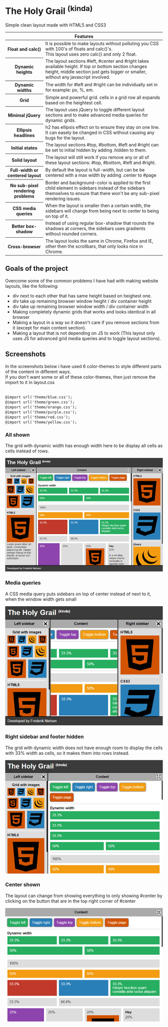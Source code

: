 <h1>The Holy Grail <sup>(kinda)</sup></h1>

<p>Simple clean layout made with HTML5 and CSS3</p>

<table>
<thead>
<tr>
<th colspan="2">
Features
</th>
</tr>
</thead>
<tbody>
<tr>
                                                <th>Float and calc()</th>
                                                <td>
                                                    It is possible to make layouts without polluting you CSS with 100's of floats and calc()'s.<br />
                                                    This layout uses zero calc() and only 2 float.
                                                </td>
                                            </tr>
                                            <tr>
                                                <th>Dynamic heights</th>
                                                <td>The layout sections #left, #center and #right takes available height. If top or bottom section changes height, middle section just gets bigger or smaller, without any javascript involved.</td>
                                            </tr>
                                            <tr>
                                                <th>Dynamic widths</th>
                                                <td>The width for #left and #right can be individually set in for example: px, %, em.</td>
                                            </tr>
                                            <tr>
                                                <th>Grid</th>
                                                <td>Simple and powerful grid. cells in a grid row all expands based on the heightest cell.</td>
                                            </tr>
                                            <tr>
                                                <th>Minimal jQuery</th>
                                                <td>
                                                    The layout uses jQuery to toggle different layout sections and to make advanced media queries for dynamic grids.
                                                </td>
                                            </tr>
                                            <tr>
                                                <th>Ellipsis headlines</th>
                                                <td>h2 has ellipsis effect on to ensure they stay on one line. It can easely be changed in CSS without causing any bugs for the layout.</td>
                                            </tr>
                                            <tr>
                                                <th>Initial states</th>
                                                <td>The layout sections #top, #bottom, #left and #right can be set to initial hidden by adding .hidden to them.</td>
                                            </tr>
                                            <tr>
                                                <th>Solid layout</th>
                                                <td>The layout will still work if you remove any or all of these layout sections: #top, #bottom, #left and #right.</td>
                                            </tr>
                                            <tr>
                                                <th>Full-width or centered layout</th>
                                                <td>By default the layout is full-width, but can be be centered with a max width by adding .center to #page</td>
                                            </tr>
                                            <tr>
                                                <th>No sub-pixel rendering problems</th>
                                                <td>Border and background-color is applied to the first child element in sidebars instead of the sidebars themselves to ensure that there won't be any sub-pixel rendering issues.</td>
                                            </tr>
                                            <tr>
                                                <th>CSS media queries</th>
                                                <td>When the layout is smaller then a certain width, the sidebars will change from being next to center to being on top of it.</td>
                                            </tr>
                                            <tr>
                                                <th>Better box-shadow</th>
                                                <td>Instead of using regular box-shadow that rounds the shadows at corners, the sidebars uses gradients without rounded corners.</td>
                                            </tr>
                                            <tr>
                                                <th>Cross-browser</th>
                                                <td>The layout looks the same in Chrome, Firefox and IE, other then the scrollbars, that only looks nice in Chrome.</td>
                                            </tr>
</tbody>
</table>

<h2>Goals of the project</h2>
<p>Overcome some of the common problems I have had with making website layouts, like the following:</p>
<ul>
<li>div next to each other that has same height based on heighest one.</li>
<li>div take up remaining browser window height / div container height</li>
<li>div take up remaining browser window width / div container width</li>
<li>Making completely dynamic grids that works and looks identical in all browser</li>
<li>Making a layout in a way so it doesn't care if you remove sections from it (except for main content section).</li>
<li>Making a layout that is not depending on JS to work (This layout only uses JS for advanced grid media queries and to toggle layout sections).</li>
</ul>

<h2>Screenshots</h2>
<p>In the screenshots below i have used 6 color-themes to style different parts of the content in different ways.<br />
If you don't want some or all of these color-themes, then just remove the import to it in layout.css</p>
<pre><code>
@import url('theme/blue.css');
@import url('theme/green.css');
@import url('theme/orange.css');
@import url('theme/purple.css');
@import url('theme/red.css');
@import url('theme/yellow.css');
</code></pre>
<h3>All shown</h3>
<p>The grid with dynamic width has enough width here to be display all cells as cells instead of rows.</p>
<img src="https://raw.githubusercontent.com/draxxdk/layout/master/img/screenshot/Image1.jpg" alt="All shown" />
<h3>Media queries</h3>
<p>A CSS media query puts sidebars on top of center instead of next to it, when the window width gets small</p>
<img src="https://raw.githubusercontent.com/draxxdk/layout/master/img/screenshot/Image2.jpg" alt="Media query putting sidebars on top of center instead of besides it" />
<h3>Right sidebar and footer hidden</h3>
<p>The grid with dynamic width does not have enough room to display the cells with 33% width as cells, so it makes them into rows instead.</p>
<img src="https://raw.githubusercontent.com/draxxdk/layout/master/img/screenshot/Image3.jpg" alt="Right sidebar and footer hidden" />
<h3>Center shown</h3>
<p>The layout can change from showing everything to only showing #center by clicking on the button that are in the top right corner of #center</p>
<img src="https://raw.githubusercontent.com/draxxdk/layout/master/img/screenshot/Image4.jpg" alt="Center shown" />
